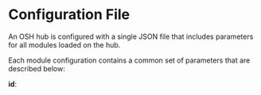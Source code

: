 # Configuration File

An OSH hub is configured with a single JSON file that includes parameters for all modules loaded on the hub.

Each module configuration contains a common set of parameters that are described below:

**id**: 


